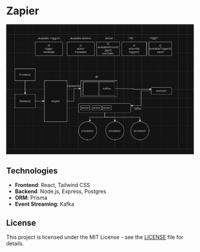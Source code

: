 # Zapier

![Thumbnail](architecture.png)

## Technologies

- **Frontend**: React, Tailwind CSS
- **Backend**: Node.js, Express, Postgres
- **ORM**: Prisma
- **Event Streaming**: Kafka

## License

This project is licensed under the MIT License - see the [LICENSE](LICENSE) file for details.
